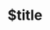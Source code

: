 ---
title: $title
second_title: .NET API 참조용 Aspose.Note
description: $description
type: docs
weight: $weight
url: /ko/net/$ref/
---